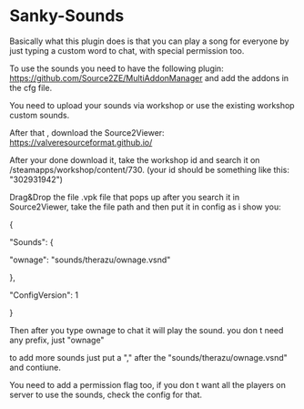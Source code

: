 # Sanky-Sounds
Basically what this plugin does is that you can play a song for everyone by just typing a custom word to chat, with special permission too.

To use the sounds you need to have the following plugin: https://github.com/Source2ZE/MultiAddonManager and add the addons in the cfg file.

You need to upload your sounds via workshop or use the existing workshop custom sounds.

After that , download the Source2Viewer: https://valveresourceformat.github.io/

After your done download it, take the workshop id and search it on /steamapps/workshop/content/730. (your id should be something like this: "302931942")

Drag&Drop the file .vpk file that pops up after you search it in Source2Viewer, take the file path and then put it in config as i show you:

{

  "Sounds": {
  
   "ownage": "sounds/therazu/ownage.vsnd"
   
  },
  
  "ConfigVersion": 1
  
}

Then after you type ownage to chat it will play the sound. you don t need any prefix, just "ownage"

to add more sounds just put a "," after the "sounds/therazu/ownage.vsnd" and contiune.

You need to add a permission flag too, if you don t want all the players on server to use the sounds, check the config for that.
